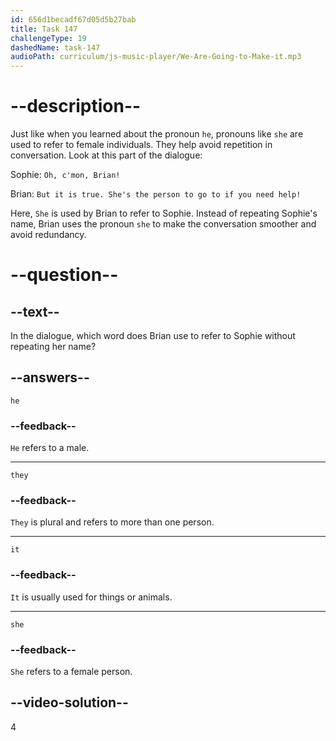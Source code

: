 ```yaml
---
id: 656d1becadf67d05d5b27bab
title: Task 147
challengeType: 19
dashedName: task-147
audioPath: curriculum/js-music-player/We-Are-Going-to-Make-it.mp3
---
```


# --description--

Just like when you learned about the pronoun `he`, pronouns like `she` are used to refer to female individuals. They help avoid repetition in conversation. Look at this part of the dialogue:

Sophie: `Oh, c'mon, Brian!`

Brian: `But it is true. She's the person to go to if you need help!`

Here, `She` is used by Brian to refer to Sophie. Instead of repeating Sophie's name, Brian uses the pronoun `she` to make the conversation smoother and avoid redundancy.

# --question--

## --text--

In the dialogue, which word does Brian use to refer to Sophie without repeating her name?

## --answers--

`he`

### --feedback--

`He` refers to a male.

---

`they`

### --feedback--

`They` is plural and refers to more than one person.

---

`it`

### --feedback--

`It` is usually used for things or animals.

---

`she`

### --feedback--

`She` refers to a female person.

## --video-solution--

4
